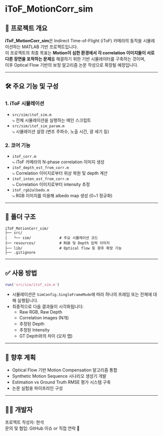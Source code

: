 # iToF_MotionCorr_sim

## 📌 프로젝트 개요

**iToF_MotionCorr_sim**은 Indirect Time-of-Flight (iToF) 카메라의 동작을 시뮬레이션하는 MATLAB 기반 프로젝트입니다.  
이 프로젝트의 최종 목표는 **Motion이 심한 환경에서 각 correlation 이미지들이 서로 다른 장면을 포착하는 문제**를 해결하기 위한 기반 시뮬레이터를 구축하는 것이며,  
이후 Optical Flow 기반의 보정 알고리즘 논문 작성으로 확장될 예정입니다.

---

## 🛠️ 주요 기능 및 구성

### 1. **iToF 시뮬레이션**
- `src/sim/itof_sim.m`  
  ⤷ 전체 시뮬레이션을 실행하는 메인 스크립트  
- `src/sim/itof_sim_param.m`  
  ⤷ 시뮬레이션 설정 (변조 주파수, 노출 시간, 광 세기 등)

### 2. **코어 기능**
- `itof_corr.m`  
  ⤷ iToF 카메라의 N-phase correlation 이미지 생성  
- `itof_depth_est_from_corr.m`  
  ⤷ Correlation 이미지로부터 위상 복원 및 depth 계산  
- `itof_inten_est_from_corr.m`  
  ⤷ Correlation 이미지로부터 intensity 추정  
- `itof_rgb2albedo.m`  
  ⤷ RGB 이미지를 이용해 albedo map 생성 (0~1 정규화)

---

## 📂 폴더 구조

```
iToF_MotionCorr_sim/
├── src/
│   └── sim/             # 주요 시뮬레이션 코드
├── resources/           # RGB 및 Depth 입력 이미지
├── lib/                 # Optical flow 등 향후 확장 기능
├── .gitignore
```

---

## ✅ 사용 방법

```matlab
run('src/sim/itof_sim.m')
```

- 시뮬레이션은 `SimConfig.SingleFrameMode`에 따라 하나의 프레임 또는 전체에 대해 실행됩니다.
- 최종적으로 다음 결과들이 시각화됩니다:
  - Raw RGB, Raw Depth
  - Correlation images (N개)
  - 추정된 Depth
  - 추정된 Intensity
  - GT Depth와의 차이 (오차 맵)

---

## 🧪 향후 계획

- Optical Flow 기반 Motion Compensation 알고리즘 통합
- Synthetic Motion Sequence 시나리오 생성기 개발
- Estimation vs Ground Truth RMSE 평가 시스템 구축
- 논문 실험용 파이프라인 구성

---

## 👨‍💻 개발자

프로젝트 작성자: 현석  
문의 및 협업: GitHub 이슈 or 직접 연락 🦊

